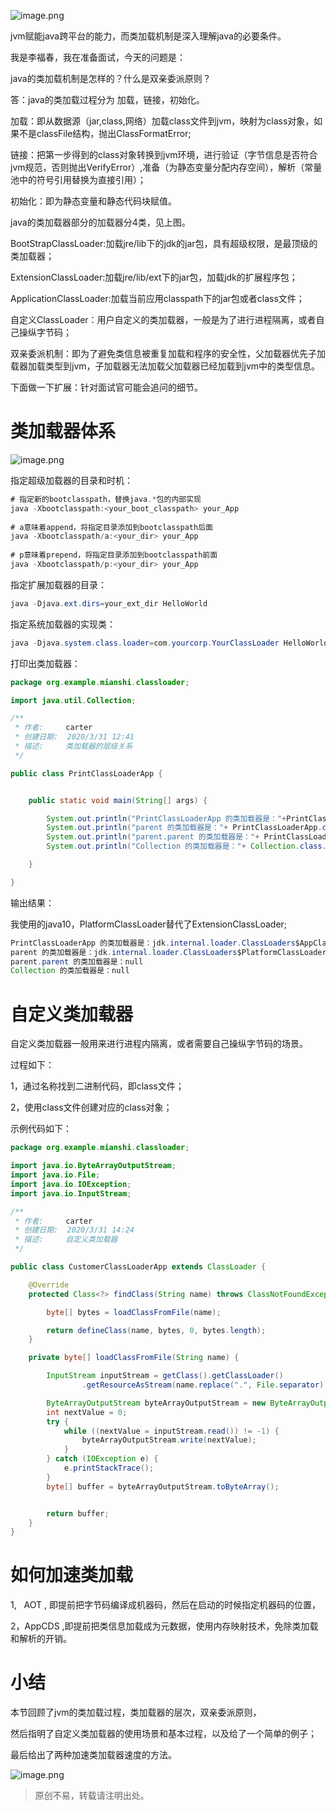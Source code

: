 

![image.png](https://upload-images.jianshu.io/upload_images/10397488-81b61f76d9dc009d.png)

jvm赋能java跨平台的能力，而类加载机制是深入理解java的必要条件。


我是李福春，我在准备面试，今天的问题是：

java的类加载机制是怎样的？什么是双亲委派原则？

答：java的类加载过程分为 加载，链接，初始化。

加载：即从数据源（jar,class,网络）加载class文件到jvm，映射为class对象，如果不是classFile结构，抛出ClassFormatError;

链接：把第一步得到的class对象转换到jvm环境，进行验证（字节信息是否符合jvm规范，否则抛出VerifyError）,准备（为静态变量分配内存空间），解析（常量池中的符号引用替换为直接引用）；

初始化：即为静态变量和静态代码块赋值。

java的类加载器部分的加载器分4类，见上图。

BootStrapClassLoader:加载jre/lib下的jdk的jar包，具有超级权限，是最顶级的类加载器；

ExtensionClassLoader:加载jre/lib/ext下的jar包，加载jdk的扩展程序包；

ApplicationClassLoader:加载当前应用classpath下的jar包或者class文件；

自定义ClassLoader：用户自定义的类加载器，一般是为了进行进程隔离，或者自己操纵字节码；

双亲委派机制：即为了避免类信息被重复加载和程序的安全性，父加载器优先子加载器加载类型到jvm，子加载器无法加载父加载器已经加载到jvm中的类型信息。

下面做一下扩展：针对面试官可能会追问的细节。

# 类加载器体系
![image.png](https://upload-images.jianshu.io/upload_images/10397488-ea0d30419fe2b8ef.png)


指定超级加载器的目录和时机：
```java
# 指定新的bootclasspath，替换java.*包的内部实现
java -Xbootclasspath:<your_boot_classpath> your_App
 
# a意味着append，将指定目录添加到bootclasspath后面
java -Xbootclasspath/a:<your_dir> your_App
 
# p意味着prepend，将指定目录添加到bootclasspath前面
java -Xbootclasspath/p:<your_dir> your_App
```

指定扩展加载器的目录：
```java
java -Djava.ext.dirs=your_ext_dir HelloWorld
```

指定系统加载器的实现类：
```java
java -Djava.system.class.loader=com.yourcorp.YourClassLoader HelloWorld
```

打印出类加载器：
```java
package org.example.mianshi.classloader;

import java.util.Collection;

/**
 * 作者:     carter
 * 创建日期:  2020/3/31 12:41
 * 描述:     类加载器的层级关系
 */

public class PrintClassLoaderApp {


    public static void main(String[] args) {

        System.out.println("PrintClassLoaderApp 的类加载器是："+PrintClassLoaderApp.class.getClassLoader());
        System.out.println("parent 的类加载器是："+ PrintClassLoaderApp.class.getClassLoader().getParent());
        System.out.println("parent.parent 的类加载器是："+ PrintClassLoaderApp.class.getClassLoader().getParent().getParent());
        System.out.println("Collection 的类加载器是："+ Collection.class.getClassLoader());

    }

}
```



输出结果：

我使用的java10，PlatformClassLoader替代了ExtensionClassLoader;
```java
PrintClassLoaderApp 的类加载器是：jdk.internal.loader.ClassLoaders$AppClassLoader@4459eb14
parent 的类加载器是：jdk.internal.loader.ClassLoaders$PlatformClassLoader@2ac1fdc4
parent.parent 的类加载器是：null
Collection 的类加载器是：null
```

# 自定义类加载器
自定义类加载器一般用来进行进程内隔离，或者需要自己操纵字节码的场景。

过程如下：

1，通过名称找到二进制代码，即class文件；

2，使用class文件创建对应的class对象；

示例代码如下：

```java
package org.example.mianshi.classloader;

import java.io.ByteArrayOutputStream;
import java.io.File;
import java.io.IOException;
import java.io.InputStream;

/**
 * 作者:     carter
 * 创建日期:  2020/3/31 14:24
 * 描述:     自定义类加载器
 */

public class CustomerClassLoaderApp extends ClassLoader {

    @Override
    protected Class<?> findClass(String name) throws ClassNotFoundException {

        byte[] bytes = loadClassFromFile(name);

        return defineClass(name, bytes, 0, bytes.length);
    }

    private byte[] loadClassFromFile(String name) {

        InputStream inputStream = getClass().getClassLoader()
                .getResourceAsStream(name.replace(".", File.separator) + ".class");

        ByteArrayOutputStream byteArrayOutputStream = new ByteArrayOutputStream();
        int nextValue = 0;
        try {
            while ((nextValue = inputStream.read()) != -1) {
                byteArrayOutputStream.write(nextValue);
            }
        } catch (IOException e) {
            e.printStackTrace();
        }
        byte[] buffer = byteArrayOutputStream.toByteArray();


        return buffer;
    }
}
```


# 如何加速类加载


1,   AOT , 即提前把字节码编译成机器码，然后在启动的时候指定机器码的位置，

2，AppCDS ,即提前把类信息加载成为元数据，使用内存映射技术，免除类加载和解析的开销。

# 小结

本节回顾了jvm的类加载过程，类加载器的层次，双亲委派原则，

然后指明了自定义类加载器的使用场景和基本过程，以及给了一个简单的例子；

最后给出了两种加速类加载器速度的方法。

![image.png](https://upload-images.jianshu.io/upload_images/10397488-e56a222f1ee415f4.png)

> 原创不易，转载请注明出处。